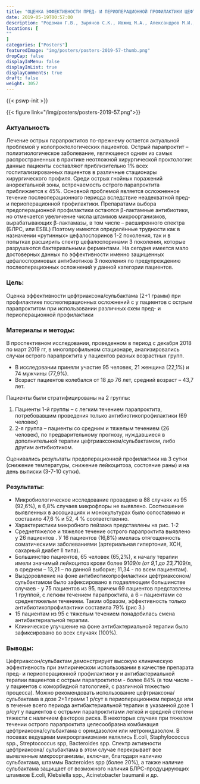 ```yaml
---
title: "ОЦЕНКА ЭФФЕКТИВНОСТИ ПРЕД- И ПЕРИОПЕРАЦИОННОЙ ПРОФИЛАКТИКИ ЦЕФТРИАКСОНОМ/СУЛЬБАКТАМОМ"
date: 2019-05-19T00:57:00
description: "Родоман Г.В., Зырянов С.К., Ивжиц М.А., Александров М.И., Ромашов О.М.,  Пуцман Г.А."
locations: [
""
]
categories: ["Posters"]
featuredImage: "img/posters/posters-2019-57-thumb.png"
dropCap: false
displayInMenu: false
displayInList: true
displayComments: true
draft: false
weight: 3057
---
```



{{< pswp-init >}}

{{< figure link="/img/posters/posters-2019-57.png">}}


### Актуальность

Лечение острых парапроктитов по-прежнему остается актуальной проблемой у колопроктологических пациентов.  Острый парапроктит – полиэтиологическое заболевание, являющееся одним из самых распространенных в практике неотложной хирургической проктологии: данные пациенты составляют приблизительно 1% всех госпитализированных пациентов в различные стационары хирургического профиля. Среди острых гнойных поражений аноректальной зоны, встречаемость острого парапроктита приближается к 45%.  Основной проблемой является осложненное течение послеоперационного периода вследствие неадекватной пред- и периоперационной профилактики.  Препаратами выбора предоперационной профилактики остаются β-лактамные антибиотики, но отмечается увеличение числа штаммов микроорганизмов, вырабатывающих β-лактамазы, в том числе – расширенного спектра (БЛРС, или ESBL) Поэтому имеются определённые трудности как в назначении «рутинных»  цефалоспоринов 1-2 поколения, так и в попытках расширить спектр цефалоспоринами 3 поколения, которые разрушаются бактериальными ферментами. На сегодня имеется мало достоверных данных по эффективности именно защищенных цефалоспориновых антибиотиков 3 поколения по предупреждению послеоперационных осложнений у данной категории  пациентов. 

### Цель:

Оценка эффективности цефтриаксона/сульбактама (2+1 грамм) при профилактике послеоперационных осложнений c  у пациентов с острым парапроктитом  при использовании различных схем пред- и периоперационной профилактики

### Материалы и методы: 

В проспективном исследовании, проведенном в период с декабря 2018 по март 2019 гг, в многопрофильном стационаре, анализировались случаи острого парапроктита у пациентов разных возрастных групп. 

- В исследовании приняли участие 95 человек, 21 женщина (22,1%) и 74 мужчины (77,9%). 
- Возраст пациентов колебался от 18 до 76 лет, средний возраст – 43,7 лет.  

Пациенты были стратифицированы на 2 группы:  

1.  Пациенты 1-й группы – с легким течением парапроктита, потребовавшим проведения только  антибиотикопрофилактики (69 человек) 
2. 2-я группа – пациенты со средним и тяжелым течением (26 человек), по предварительному прогнозу, нуждавшиеся в дополнительной терапии цефтриаксоном/сульбактамом, либо другим антибиотиком.  

Оценивались результаты предоперационной профилактики на 3 сутки (снижение  температуры,  снижение лейкоцитоза, состояние раны) и на день выписки (3-7-10 сутки).

### Результаты: 

- Микробиологическое исследование проведено в 88 случаях из 95 (92,6%), в 6,8% случаев микрофлоры не выявлено.  Соотношение выявленных в ассоциациях и монокультурах было сопоставимо и составило 47,6 % и 52, 4 % соответственно.  
- Характеристики микробного пейзажа представлены на рис. 1-2 
- Среднетяжелое и тяжелое течение острого парапроктита выявлено у 26 пациентов . У 16 пациентов (16,8%) имелась отягощенность соматическими заболеваниями (артериальная гипертония, ХСН, сахарный диабет II типа). 
- Большинство пациентов, 65 человек (65,2%), к началу терапии имели значимый лейкоцитоз крови более 9*109/л (от 9,1 до 23,7*109/л, в среднем – 13,21 – по данной выборке; 11,34 - по всем пациентам). 
- Выздоровление на фоне антибиотикопрофилактики цефтриаксоном/сульбактамом было зафиксировано в подавляющем большинстве случаев - у 75 пациентов из 95, причем 69 пациентов представлены 1 группой, с легким течением парапроктита, а 6 – пациентами со среднетяжелым течением. Таким образом, эффективность только антибиотикопрофилактики составила 79% (рис 3.) 
- 15 пациентам из 95 с тяжелым течением понадобилась смена антибактериальной терапии.
- Клиническое улучшение на фоне антибактериальной терапии было зафиксировано во всех случаях (100%).  


### Выводы: 

Цефтриаксон/сульбактам демонстрирует высокую клиническую эффективность при эмпирическом использовании в качестве препарата пред- и периоперационной профилактики у и антибактериальной терапии пациентов с острым парапроктитом  - более 84% (в том числе - у пациентов с коморбидной патологией, с различной тяжестью процесса).  Можно рекомендовать использование цефтриаксона/сульбактама  в дозе 2+1 грамм 1 р/сут  в периоперационном периоде или в течение всего периода антибактериальной терапии  в указанной дозе 1 р/сут у пациентов с острыми парапроктитами легкой и средней степени тяжести с наличием факторов риска. В некоторых случаях при тяжелом течении острого парапроктита целесообразна комбинация цефтриаксона/сульбактама с орнидазолом или метронидазолом. В посевах ведущими микроорганизмами являлись E.coli, Staphylococcus spp., Streptococcus spp, Bacteroides spp.  Спектр активности  цефтриаксона/ сульбактама в этом случае перекрывает все выявленные микроорганизмы, включая, благодаря наличию сульбактама, штаммы Bacteroides spp (более 20%), а также наличие сульбактама защищает от возможного наличия БЛРС-продуцирующих штаммов E.coli, Klebsiella spp., Acinetobacter baumanii и др.  
